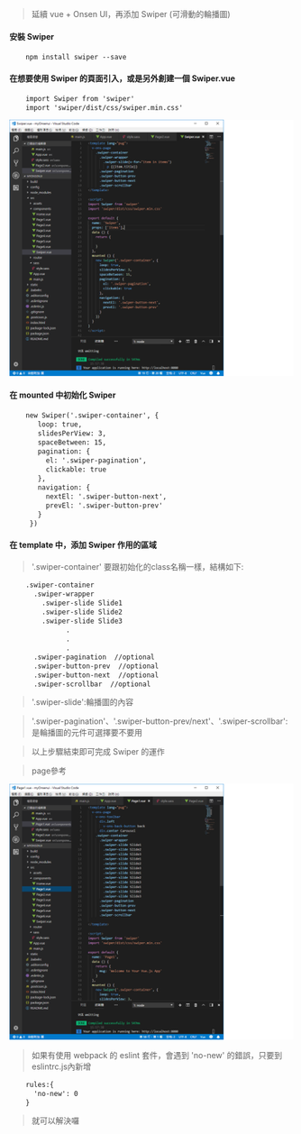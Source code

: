 > 延續 vue + Onsen UI，再添加 Swiper (可滑動的輪播圖)

#### 安裝 Swiper

        npm install swiper --save

#### 在想要使用 Swiper 的頁面引入，或是另外創建一個 Swiper.vue

        import Swiper from 'swiper'
        import 'swiper/dist/css/swiper.min.css'
        
![Swiper.vue](https://github.com/piedasing/vue-cli/blob/swiper/imgs/swiper/swiper.png "Swiper.vue")

#### 在 mounted 中初始化 Swiper

        new Swiper('.swiper-container', {
           loop: true,
           slidesPerView: 3,
           spaceBetween: 15,
           pagination: {
             el: '.swiper-pagination',
             clickable: true
           },
           navigation: {
             nextEl: '.swiper-button-next',
             prevEl: '.swiper-button-prev'
           }
         })

#### 在 template 中，添加 Swiper 作用的區域
> '.swiper-container' 要跟初始化的class名稱一樣，結構如下:

        .swiper-container
          .swiper-wrapper
            .swiper-slide Slide1
            .swiper-slide Slide2
            .swiper-slide Slide3
                  .
                  .
                  .
          .swiper-pagination  //optional
          .swiper-button-prev  //optional
          .swiper-button-next  //optional
          .swiper-scrollbar  //optional

> '.swiper-slide':輪播圖的內容

> '.swiper-pagination'、'.swiper-button-prev/next'、'.swiper-scrollbar':是輪播圖的元件可選擇要不要用

> 以上步驟結束即可完成 Swiper 的運作

> page參考

![Page.vue](https://github.com/piedasing/vue-cli/blob/swiper/imgs/swiper/page1.png "Page.vue")

> 如果有使用 webpack 的 eslint 套件，會遇到 'no-new' 的錯誤，只要到 eslintrc.js內新增
        
        rules:{
          'no-new': 0
        }

> 就可以解決囉




